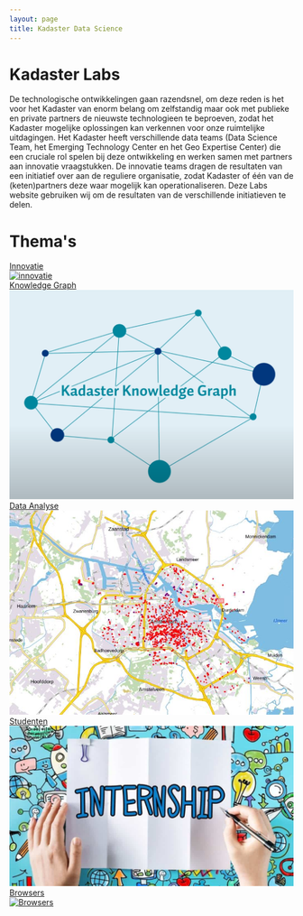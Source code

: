 ```yaml
---
layout: page
title: Kadaster Data Science
---
```


<script src="/demonstrators/lokiv3/assets/js/iframeResizer.min.js">
</script>
<iframe
  allowtransparency="true"
  frameborder="0"
  id="loki-chat"
  scrolling="no"
  src="/demonstrators/lokiv3/index.html"
  style="z-index: 9999; position: fixed; right: 0; bottom: 0; height: 0px; width: 0px;">
  title="Loki"
</iframe>
<script>
  iFrameResize({ sizeHeight: true, sizeWidth: true, autoResize: false, checkOrigin: false,  heightCalculationMethod: 'grow' }, '#loki-chat')
</script>

# Kadaster Labs

De technologische ontwikkelingen gaan razendsnel, om deze reden is het voor het Kadaster van enorm belang om zelfstandig maar ook met publieke en private partners de nieuwste technologieen te beproeven, zodat het Kadaster mogelijke oplossingen kan verkennen voor onze ruimtelijke uitdagingen. Het Kadaster heeft verschillende data teams (Data Science Team, het Emerging Technology Center en het Geo Expertise Center) die een cruciale rol spelen bij deze ontwikkeling en werken samen met partners aan innovatie vraagstukken. De innovatie teams dragen de resultaten van een initiatief over aan de reguliere organisatie, zodat Kadaster of één van de (keten)partners deze waar mogelijk kan operationaliseren. Deze Labs website gebruiken wij om de resultaten van de verschillende initiatieven te delen. 

# Thema's 

<div class="cards-wrapper">
  <a href="/thema/innovatie">
    <div class="card-home">
      <div class="card-type">Innovatie</div>
      <img class="card-image" src="/assets/images/handen.jpg" alt="innovatie">
    </div>
  </a>
  <a href="https://data.kkg.kadaster.nl/">
    <div class="card-home">
      <div class="card-type">Knowledge Graph</div>
      <img class="card-image" src="/assets/images/kadaster-knowledge-graph.png" alt="Knowledge Graph">
    </div>
  </a>
    <a href="/thema/data_analyse">
    <div class="card-home">
      <div class="card-type">Data Analyse</div>
      <img class="card-image" src="/assets/images/bag-bgt-tooltip.PNG" alt="data analyse">
    </div>
  </a>
    <a href="/thema/studenten">
    <div class="card-home">
      <div class="card-type">Studenten</div>
      <img class="card-image" src="/assets/images/stage.jpeg" alt="Studenten">
    </div>
  </a>
    <a href="/thema/browsers">
    <div class="card-home">
      <div class="card-type">Browsers</div>
      <img class="card-image" src="/assets/images/bag.png" alt="Browsers">
    </div>
  </a>
</div>


<!-- <!-- <div class="cards-wrapper">
  <a href="/cases/integralegebruiksoplossing">
    <div class="card">
      <div class="card-type">Use Case</div>
      <img class="card-image" src="/assets/images/igo-design.PNG" alt="Integraal Bevragen">
      <div class="card-title">Integrale Gebruiksoplossing</div>
      <div class="card-description">In deze use case worden verschillende use cases gecombineerd naar een geheel dat meer waarde bied dan de som van zijn onderdelen</div>
    </div>
  </a> -->









  


